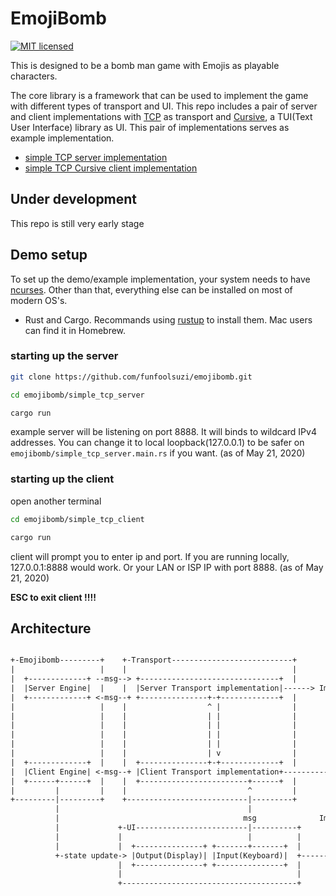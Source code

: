# EmojiBomb

[![MIT licensed](https://img.shields.io/badge/license-MIT-blue.svg)](./LICENSE)

This is designed to be a bomb man game with Emojis as playable characters.

The core library is a framework that can be used to implement the game with different types of transport and UI. This repo includes a pair of server and client implementations with [TCP](https://tools.ietf.org/html/rfc793) as transport and [Cursive](https://github.com/gyscos/cursive), a TUI(Text User Interface) library as UI. This pair of implementations serves as example implementation.

- [simple TCP server implementation](./simple_tcp_server)
- [simple TCP Cursive client implementation](./simple_tcp_client)

## Under development

This repo is still very early stage

## Demo setup

To set up the demo/example implementation, your system needs to have [ncurses](https://en.wikipedia.org/wiki/Ncurses). Other than that, everything else can be installed on most of modern OS's.

- Rust and Cargo. Recommands using [rustup](https://rustup.rs/) to install them. Mac users can find it in Homebrew.

### starting up the server

```sh
git clone https://github.com/funfoolsuzi/emojibomb.git

cd emojibomb/simple_tcp_server

cargo run
```

example server will be listening on port 8888. It will binds to wildcard IPv4 addresses. You can change it to local loopback(127.0.0.1) to be safer on `emojibomb/simple_tcp_server.main.rs` if you want. (as of May 21, 2020)

### starting up the client

open another terminal

```sh
cd emojibomb/simple_tcp_client

cargo run
```

client will prompt you to enter ip and port. If you are running locally, 127.0.0.1:8888 would work. Or your LAN or ISP IP with port 8888. (as of May 21, 2020)

__ESC to exit client !!!!__

## Architecture

```txt

+-Emojibomb---------+    +-Transport---------------------------+
|                   |    |                                     |
|  +-------------+ --msg--> +-------------------------------+  |         Server
|  |Server Engine|  |    |  |Server Transport implementation|------> Implementation
|  +-------------+ <-msg--+ +---------------+-+-------------+  |
|                   |    |                  ^ |                |
|                   |    |                  | |                |
|                   |    |                  | |                |
|                   |    |                  | |                |
|                   |    |                  | |                |
|                   |    |                  | v                |
|  +-------------+  |    |  +---------------+-+-------------+  |
|  |Client Engine| <-msg--+ |Client Transport implementation+--------------+
|  +------+------+  |    |  +------------------------+------+  |           |
|         |         |    |                           ^         |           |
+---------|---------+    +---------------------------|---------+           v
          |                                          |                   Client
          |                                         msg              Implementation
          |             +-UI-------------------------|----------+          ^
          |             |                            |          |          |
          |             |  +---------------+ +-------+-------+  |          |
          +-state update-> |Output(Display)| |Input(Keyboard)|  +----------+
                        |  +---------------+ +---------------+  |
                        |                                       |
                        +---------------------------------------+


```
